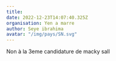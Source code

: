```yaml
---
title: 
date: 2022-12-23T14:07:40.325Z
organisation: Yen a marre 
author: Seye ibrahima 
avatar: "/img/pays/SN.svg"
---
```


Non à la 3eme candidature de macky sall